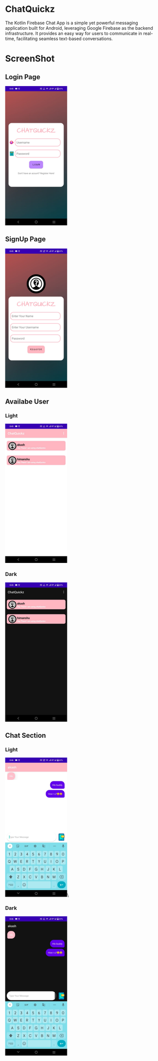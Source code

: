 # ChatQuickz
The Kotlin Firebase Chat App is a simple yet powerful messaging application built for Android, leveraging Google Firebase as the backend infrastructure. It provides an easy way for users to communicate in real-time, facilitating seamless text-based conversations.
# ScreenShot
## Login Page
<img src="https://github.com/p-i-y-u-s-h-r-a-j/ChatQuickz/blob/master/screenshot/login.jpeg" width="200" height="450"/>

## SignUp Page
<img src="https://github.com/p-i-y-u-s-h-r-a-j/ChatQuickz/blob/master/screenshot/signUp.jpeg" width="200" height="450"/>

## Availabe User

### Light
<img src="https://github.com/p-i-y-u-s-h-r-a-j/ChatQuickz/blob/master/screenshot/user_list_light.jpeg" width="200" height="450"/>

### Dark
<img src="https://github.com/p-i-y-u-s-h-r-a-j/ChatQuickz/blob/master/screenshot/user_list_dark.jpeg" width="200" height="450"/>

## Chat Section

### Light 
<img src="https://github.com/p-i-y-u-s-h-r-a-j/ChatQuickz/blob/master/screenshot/chat_light.jpeg" width="200" height="450"/>\

### Dark
<img src="https://github.com/p-i-y-u-s-h-r-a-j/ChatQuickz/blob/master/screenshot/chat_dark.jpeg" width="200" height="450"/>
